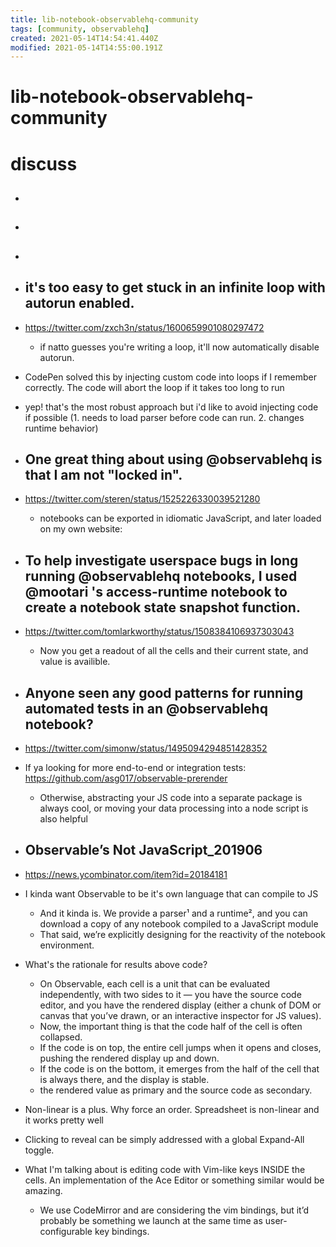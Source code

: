 ```yaml
---
title: lib-notebook-observablehq-community
tags: [community, observablehq]
created: 2021-05-14T14:54:41.440Z
modified: 2021-05-14T14:55:00.191Z
---
```


# lib-notebook-observablehq-community

# discuss

- ## 

- ## 

- ## 

- ## it's too easy to get stuck in an infinite loop with autorun enabled. 
- https://twitter.com/zxch3n/status/1600659901080297472
  - if natto guesses you're writing a loop, it'll now automatically disable autorun.
- CodePen solved this by injecting custom code into loops if I remember correctly. The code will abort the loop if it takes too long to run
- yep! that's the most robust approach but i'd like to avoid injecting code if possible (1. needs to load parser before code can run. 2. changes runtime behavior)

- ## One great thing about using @observablehq is that I am not "locked in". 
- https://twitter.com/steren/status/1525226330039521280
  - notebooks can be exported in idiomatic JavaScript, and later loaded on my own website:

- ## To help investigate userspace bugs in long running @observablehq notebooks, I used @mootari 's access-runtime notebook to create a notebook state snapshot function. 
- https://twitter.com/tomlarkworthy/status/1508384106937303043
  - Now you get a readout of all the cells and their current state, and value is availible.

- ## Anyone seen any good patterns for running automated tests in an @observablehq notebook?
- https://twitter.com/simonw/status/1495094294851428352
- If ya looking for more end-to-end or integration tests: https://github.com/asg017/observable-prerender
  - Otherwise, abstracting your JS code into a separate package is always cool, or moving your data processing into a node script is also helpful

- ## Observable’s Not JavaScript_201906
- https://news.ycombinator.com/item?id=20184181
- I kinda want Observable to be it's own language that can compile to JS
  - And it kinda is. We provide a parser¹ and a runtime², and you can download a copy of any notebook compiled to a JavaScript module
  - That said, we’re explicitly designing for the reactivity of the notebook environment. 
- What's the rationale for results above code?
  - On Observable, each cell is a unit that can be evaluated independently, with two sides to it — you have the source code editor, and you have the rendered display (either a chunk of DOM or canvas that you’ve drawn, or an interactive inspector for JS values).
  - Now, the important thing is that the code half of the cell is often collapsed. 
  - If the code is on top, the entire cell jumps when it opens and closes, pushing the rendered display up and down. 
  - If the code is on the bottom, it emerges from the half of the cell that is always there, and the display is stable.
  - the rendered value as primary and the source code as secondary.
- Non-linear is a plus. Why force an order. Spreadsheet is non-linear and it works pretty well
- Clicking to reveal can be simply addressed with a global Expand-All toggle.
- What I'm talking about is editing code with Vim-like keys INSIDE the cells. An implementation of the Ace Editor or something similar would be amazing.
  - We use CodeMirror and are considering the vim bindings, but it’d probably be something we launch at the same time as user-configurable key bindings.
